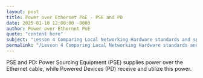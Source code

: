 ```yaml
---
layout: post
title: Power over Ethernet PoE - PSE and PD
date: 2025-01-10 12:00:00 -0000
author: Power over Ethernet PoE
quote: "content here"
subject: "Lesson 4 Comparing Local Networking Hardware standards and specifications"
permalink: "/Lesson 4 Comparing Local Networking Hardware standards and specifications/Power over Ethernet PoE/Power over Ethernet PoE - PSE and PD"
---
```


PSE and PD: Power Sourcing Equipment (PSE) supplies power over the Ethernet cable, while Powered Devices (PD) receive and utilize this power.

